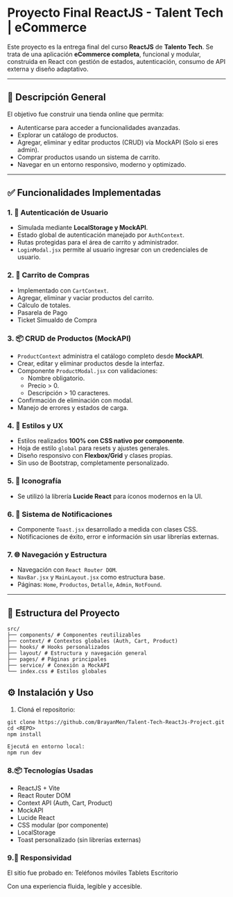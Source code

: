 # Proyecto Final ReactJS - Talent Tech | eCommerce

Este proyecto es la entrega final del curso **ReactJS** de **Talento Tech**. Se trata de una aplicación **eCommerce completa**, funcional y modular, construida en React con gestión de estados, autenticación, consumo de API externa y diseño adaptativo.

---

## 🧠 Descripción General

El objetivo fue construir una tienda online que permita:

- Autenticarse para acceder a funcionalidades avanzadas.
- Explorar un catálogo de productos.
- Agregar, eliminar y editar productos (CRUD) vía MockAPI (Solo si eres admin).
- Comprar productos usando un sistema de carrito.
- Navegar en un entorno responsivo, moderno y optimizado.

---

## ✅ Funcionalidades Implementadas

### 1. 🔐 Autenticación de Usuario
- Simulada mediante **LocalStorage y MockAPI**.
- Estado global de autenticación manejado por `AuthContext`.
- Rutas protegidas para el área de carrito y administrador.
- `LoginModal.jsx` permite al usuario ingresar con un credenciales de usuario.

### 2. 🛒 Carrito de Compras
- Implementado con `CartContext`.
- Agregar, eliminar y vaciar productos del carrito.
- Cálculo de totales.
- Pasarela de Pago
- Ticket Simualdo de Compra

### 3. 📦 CRUD de Productos (MockAPI)
- `ProductContext` administra el catálogo completo desde **MockAPI**.
- Crear, editar y eliminar productos desde la interfaz.
- Componente `ProductModal.jsx` con validaciones:
  - Nombre obligatorio.
  - Precio > 0.
  - Descripción > 10 caracteres.
- Confirmación de eliminación con modal.
- Manejo de errores y estados de carga.

### 4. 🎨 Estilos y UX
- Estilos realizados **100% con CSS nativo por componente**.
- Hoja de estilo `global` para resets y ajustes generales.
- Diseño responsivo con **Flexbox/Grid** y clases propias.
- Sin uso de Bootstrap, completamente personalizado.

### 5. 🎯 Iconografía
- Se utilizó la librería **Lucide React** para íconos modernos en la UI.

### 6. 💬 Sistema de Notificaciones
- Componente `Toast.jsx` desarrollado a medida con clases CSS.
- Notificaciones de éxito, error e información sin usar librerías externas.

### 7. 🌐 Navegación y Estructura
- Navegación con `React Router DOM`.
- `NavBar.jsx` y `MainLayout.jsx` como estructura base.
- Páginas: `Home`, `Productos`, `Detalle`, `Admin`, `NotFound`.

---

## 📂 Estructura del Proyecto
```
src/
├── components/ # Componentes reutilizables
├── context/ # Contextos globales (Auth, Cart, Product)
├── hooks/ # Hooks personalizados
├── layout/ # Estructura y navegación general
├── pages/ # Páginas principales
├── service/ # Conexión a MockAPI
└── index.css # Estilos globales
```
## ⚙️ Instalación y Uso

1. Cloná el repositorio:

```
git clone https://github.com/BrayanMen/Talent-Tech-ReactJs-Project.git
cd <REPO>
npm install

Ejecutá en entorno local:
npm run dev
```

### 8.📦 Tecnologías Usadas
- ReactJS + Vite
- React Router DOM
- Context API (Auth, Cart, Product)
- MockAPI
- Lucide React
- CSS modular (por componente)
- LocalStorage
- Toast personalizado (sin librerías externas)

### 9.📱 Responsividad
El sitio fue probado en:
Teléfonos móviles
Tablets
Escritorio

Con una experiencia fluida, legible y accesible.
